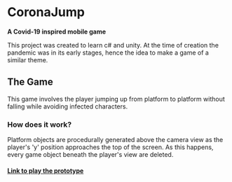 # CoronaJump
 
**A Covid-19 inspired mobile game**

This project was created to learn c# and unity. 
At the time of creation the pandemic was in its early stages, hence the idea to make a game of a similar theme.

## The Game

This game involves the player jumping up from platform to platform without falling while avoiding infected characters.

### How does it work?

Platform objects are procedurally generated above the camera view as the player's 'y' position approaches the top of the screen.
As this happens, every game object beneath the player's view are deleted.

#### [Link to play the prototype](https://coronajumpv2.web.app)
